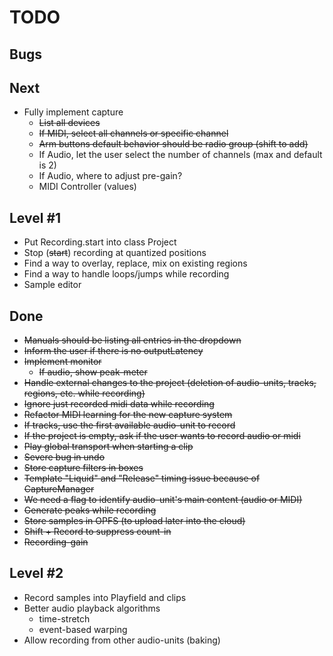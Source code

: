 # TODO

## Bugs

## Next

* Fully implement capture
    * ~~List all devices~~
    * ~~If MIDI, select all channels or specific channel~~
    * ~~Arm buttons default behavior should be radio group (shift to add)~~
    * If Audio, let the user select the number of channels (max and default is 2)
    * If Audio, where to adjust pre-gain?
    * MIDI Controller (values)

## Level #1

* Put Recording.start into class Project
* Stop (~~start~~) recording at quantized positions
* Find a way to overlay, replace, mix on existing regions
* Find a way to handle loops/jumps while recording
* Sample editor

## Done

* ~~Manuals should be listing all entries in the dropdown~~
* ~~Inform the user if there is no outputLatency~~
* ~~Implement monitor~~
    * ~~If audio, show peak-meter~~
* ~~Handle external changes to the project (deletion of audio-units, tracks, regions, etc. while recording)~~
* ~~Ignore just recorded midi data while recording~~
* ~~Refactor MIDI learning for the new capture system~~
* ~~If tracks, use the first available audio-unit to record~~
* ~~If the project is empty, ask if the user wants to record audio or midi~~
* ~~Play global transport when starting a clip~~
* ~~Severe bug in undo~~
* ~~Store capture filters in boxes~~
* ~~Template "Liquid" and "Release" timing issue because of CaptureManager~~
* ~~We need a flag to identify audio-unit's main content (audio or MIDI)~~
* ~~Generate peaks while recording~~
* ~~Store samples in OPFS (to upload later into the cloud)~~
* ~~Shift + Record to suppress count-in~~
* ~~Recording-gain~~

## Level #2

* Record samples into Playfield and clips
* Better audio playback algorithms
    * time-stretch
    * event-based warping
* Allow recording from other audio-units (baking)